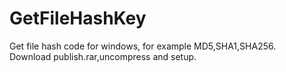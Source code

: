 # GetFileHashKey
Get file hash code for windows, for example MD5,SHA1,SHA256.<br/>
Download publish.rar,uncompress and setup.
